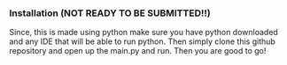 ### Installation (NOT READY TO BE SUBMITTED!!)

Since, this is made using python make sure you have python downloaded and any IDE that will be able to run python. 
Then simply clone this github repository and open up the main.py and run. 
Then you are good to go!
